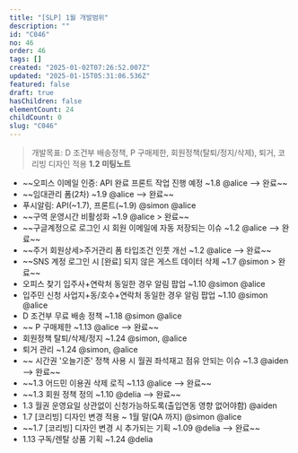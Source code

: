 ```yaml
---
title: "[SLP] 1월 개발범위"
description: ""
id: "C046"
no: 46
order: 46
tags: []
created: "2025-01-02T07:26:52.007Z"
updated: "2025-01-15T05:31:06.536Z"
featured: false
draft: true
hasChildren: false
elementCount: 24
childCount: 0
slug: "C046"
---
```


> 개발목표: D 조건부 배송정책, P 구매제한, 회원정책(탈퇴/정지/삭제), 퇴거, 코리빙 디자인 적용
**1.2 미팅노트**

- ~~오피스 이메일 인증: API 완료 프론트 작업 진행 예정 ~1.8 @alice --> 완료~~
- ~~임대관리 폼(2차) ~1.9 @alice --> 완료~~
- 푸시알림: API(~1.7), 프론트(~1.9) @simon @alice
- ~~구역 운영시간 비활성화 ~1.9 @alice > 완료~~
- ~~구글계정으로 로그인 시 회원 이메일에 자동 저장되는 이슈 ~1.2 @alice --> 완료~~
- ~~주거 회원상세>주거관리 폼 타입조건 인풋 개선 ~1.2 @alice --> 완료~~
- ~~SNS 계정 로그인 시 [완료] 되지 않은 게스트 데이터 삭제 ~1.7 @simon > 완료~~
- 오피스 찾기 입주사+연락처 동일한 경우 알림 팝업 ~1.10 @simon @alice
- 입주민 신청 사업지+동/호수+연락처 동일한 경우 알림 팝업 ~1.10 @simon @alice
-  D 조건부 무료 배송 정책 ~1.18 @simon @alice
- ~~ P 구매제한 ~1.13 @alice --> 완료~~
-  회원정책 탈퇴/삭제/정지 ~1.24 @simon, @alice
-  퇴거 관리 ~1.24 @simon, @alice
- ~~ 시간권 '오늘기준' 정책 사용 시 월권 좌석재고 점유 안되는 이슈 ~1.3 @aiden --> 완료~~
-  ~~1.3 어드민 이용권 삭제 로직 ~1.13 @alice  --> 완료~~
-  ~~1.3 회원 정책 정의 ~1.10 @delia --> 완료~~
- 1.3 월권 운영요일 상관없이 신청가능하도록(출입연동 영향 없어야함) @aiden
-  1.7 [코리빙] 디자인 변경 적용 ~ 1월 말(QA 까지) @simon @alice
-  ~~1.7 [코리빙] 디자인 변경 시 추가되는 기획 ~1.09 @delia --> 완료~~
-  1.13 구독/렌탈 상품 기획 ~1.24 @delia
